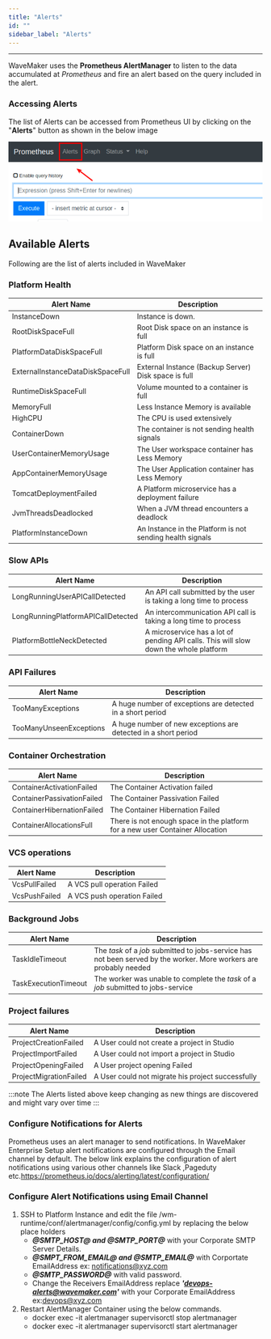 ```yaml
---
title: "Alerts"
id: ""
sidebar_label: "Alerts"
---
```

---

WaveMaker uses the **Prometheus AlertManager** to listen to the data accumulated at *Prometheus* and fire an alert based on the query included in the alert.

### Accessing Alerts

The list of Alerts can be accessed from Prometheus UI by clicking on the "**Alerts**" button as shown in the below image

[![Prometheus UI Alert Button](/learn/assets/wme-setup/wme-observability/prometheus/prometheus-alert-button-click.png)](/learn/assets/wme-setup/wme-observability/prometheus/prometheus-alert-button-click.png)

## Available Alerts

Following are the list of alerts included in WaveMaker

### Platform Health

| Alert Name | Description |
| ----------- | ----------- |
| InstanceDown | Instance is down. |
| RootDiskSpaceFull | Root Disk space on an instance is full |
| PlatformDataDiskSpaceFull | Platform Disk space on an instance is full |
| ExternalInstanceDataDiskSpaceFull | External Instance (Backup Server) Disk space is full |
| RuntimeDiskSpaceFull | Volume mounted to a container is full |
| MemoryFull | Less Instance Memory is available |
| HighCPU | The CPU is used extensively |
| ContainerDown | The container is not sending health signals |
| UserContainerMemoryUsage | The User workspace container has Less Memory |
| AppContainerMemoryUsage | The User Application container has Less Memory |
| TomcatDeploymentFailed | A Platform microservice has a deployment failure |
| JvmThreadsDeadlocked | When a JVM thread encounters a deadlock |
| PlatformInstanceDown | An Instance in the Platform is not sending health signals |

### Slow APIs

| Alert Name | Description |
| ----------- | ----------- |
| LongRunningUserAPICallDetected | An API call submitted by the user is taking a long time to process |
| LongRunningPlatformAPICallDetected | An intercommunication API call is taking a long time to process |
| PlatformBottleNeckDetected | A microservice has a lot of pending API calls. This will slow down the whole platform |

### API Failures

| Alert Name | Description |
| ----------- | ----------- |
| TooManyExceptions | A huge number of exceptions are detected in a short period |
| TooManyUnseenExceptions | A huge number of new exceptions are detected in a short period |

### Container Orchestration

| Alert Name | Description |
| ----------- | ----------- |
| ContainerActivationFailed | The Container Activation failed |
| ContainerPassivationFailed | The Container Passivation Failed|
| ContainerHibernationFailed | The Container Hibernation Failed|
| ContainerAllocationsFull | There is not enough space in the platform for a new user Container Allocation |

### VCS operations

| Alert Name | Description |
| ----------- | ----------- |
| VcsPullFailed | A VCS pull operation Failed |
| VcsPushFailed | A VCS push operation Failed |

### Background Jobs

| Alert Name | Description |
| ----------- | ----------- |
| TaskIdleTimeout | The *task* of a *job* submitted to jobs-service has not been served by the worker. More workers are probably needed |
| TaskExecutionTimeout | The worker was unable to complete the *task* of a *job* submitted to jobs-service |

### Project failures

| Alert Name | Description |
| ----------- | ----------- |
| ProjectCreationFailed | A User could not create a project in Studio |
| ProjectImportFailed | A User could not import a project in Studio |
| ProjectOpeningFailed | A User project opening Failed |
| ProjectMigrationFailed | A User could not migrate his project successfully |

:::note
The Alerts listed above keep changing as new things are discovered and might vary over time
:::

### Configure Notifications for Alerts

Prometheus uses an alert manager to send notifications. In WaveMaker Enterprise Setup alert notifications are configured through the Email channel by default. The below link explains the configuration of alert notifications using various other channels like Slack ,Pageduty etc.https://prometheus.io/docs/alerting/latest/configuration/

### Configure Alert Notifications using Email Channel

1) SSH to Platform Instance and edit the file /wm-runtime/conf/alertmanager/config/config.yml by replacing the below place holders
   - ***@SMTP_HOST@ and @SMTP_PORT@*** with your Corporate SMTP Server Details.
   - ***@SMPT_FROM_EMAIL@ and @SMTP_EMAIL@*** with Corportate EmailAddress ex: notifications@xyz.com
   - ***@SMTP_PASSWORD@*** with valid password.
   - Change the Receivers EmailAddress  replace ***'devops-alerts@wavemaker.com'*** with your Corporate EmailAddress ex:devops@xyz.com
2) Restart AlertManager Container using the below commands.
   - docker exec -it alertmanager supervisorctl stop alertmanager
   - docker exec -it alertmanager supervisorctl start alertmanager
